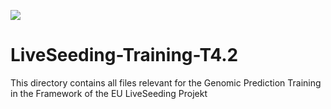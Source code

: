 ![](https://github.com/mischn-dev/Liveseeding_image_github.PNG)

# LiveSeeding-Training-T4.2
This directory contains all files relevant for the Genomic Prediction Training in the Framework of the EU LiveSeeding Projekt
